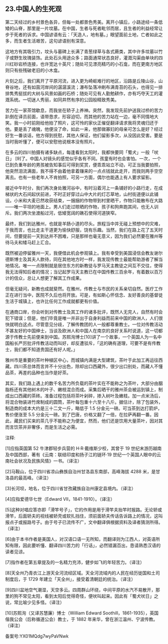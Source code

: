 ## 23.中国人的生死观
第二天经过的乡村景色各异，但每一处都景色秀美。离开小镇后，小路途经一条低矮的山脊，那里是一片坟墓。在中国，生者与死者毗邻而居，且生者的利益经常让步于死者的诉求。中国谚语有云：「天造人，地有墓。」眼望面前土地，亡者如此之多，而生者生活艰苦，这句谚语别有深意。


这地方有其吸引力，坟头与墓碑上长满了青葱绿草与各式蕨类，其中许多坟墓以竹子或野生玫瑰装饰。此处石头用途众多；路面通常状态良好，灌溉沟渠由单块的四川红砂岩桥连接，也许宽达十英尺；随处可见漂亮精巧的小石龛，而在更南方地区则只有些残破老旧的小木龛。


片刻之后，我们离开了平原河流，进入更为崎岖难行的地区，沿路是丘陵山谷，山脊谷地，还有如茵河岸间的潺潺溪流；瀑布坠落冲刷布满青苔的石头，也得见一排排隽秀挺拔的大树与风景如画的石桥；随处可见有人勤勉耕作，亦有巧夺天工的灌溉系统。一切迷人秀丽，如同井然有序的公园般精致秀美。


苦力在一家茶馆歇息，而我坐在轿子上养神。突然，我发现先前护送我过桥的苦力趴倒在译员前面，语带恳求，形容迫切，而其他的苦力站在一边，毫不同情地大笑。我一小时前刚给他拍了照片，这可怜的家伙正催促翻译请求我将灵魂归还于他。要是丢了魂魄，他便没了命，如此一来，他那做寡妇的母亲可怎么是好？经过好生一番谈话，他方得到抚慰，其他人保证，他们留影多次，从没因此受害。要是当时我听懂了，便可以安慰他说根本没有照片。


在多云的四川拍摄有诸多缺点，每逢看到太阳时，我都快要同「蜀犬」一般「吠日」 [9]了。中国人对镜头的感觉似乎各有不同。孩童有时也会害怕。一次，一个已到负重年龄的男孩被告知事后可得到奖赏，便乖乖站立不动，可正当我要拍照，他突然泪流满面，我不得不由着他拿着赚来的一点点钱就此走开，而我则两手空空离去。也有一些老年人不肯拍照，可另一方面，偶尔也能遇上有人要求留影。


接近中午时分，我们再次身处雅河谷中，有时沿着河上一条铺好的小路行走，在成梯状的大石间起伏前进，不时正好穿过山中大片的灯芯草地，山村街道便以此铺设。小米和大麦已然收获结束，一捆捆的作物带到村里晒干，作物只能散布在大路——唯一平坦的地面上。男人们走过晾晒的作物，孩子和狗奔跑其间，也无人训斥。我们两次坐渡船过河，低矮宽阔的礁石使得河道狭窄。


最终，我们到达雅州，也就是羊肠小道的尽头。旅程当中并无碰上预想中的灾难，于我而言，也比走主干道更为愉快舒服，饶有乐趣。当然，我们在路上花了五天时间，但要提前一天到达并不困难，只是那样也毫无意义，因为我们必然要在雅州等待马夫和矮马赶上汇合。


既然被迫停留雅州一天，我便借此机会参观镇上。我有幸受到美国浸信会教友谢尔德斯博士及其夫人款待，同在其他地方时一样，我发现传教士最能帮助游者了解当地情况。唯一一点限制就是居住东方的新教徒与罗马天主教徒之间互不交往，使得我无法得知后者的情况；当记起罗马天主教已在中国传教三百余年，有着数以百万计的信众，总让人想更了解其工作成果。


但毫无疑问，新教也成就斐然。在雅州，传教士与市民的关系亲切自然。医疗工作正在进行当中，医院不久后也将开放。可是，有如斯心怀信念、友好善良的基督徒生活于城镇上，也许比任何工作成就都更有价值。


在通商口岸，你会听到对传教士及其工作的诸多批评，既然人无完人，自然有时会犯下错误；但是，他们毕竟是唯一并非出于自身利益而前来中国的欧洲人，人们很快就明白这点。尽管意见分歧，了解传教团的人一般都尊重教士。一位对传教活动不甚友好的中国绅士，当谈及欧洲人和中国人在南京的良好关系时说道，这一切都源于传教士先前便来到中国。苏熙洵博士[10]讲了一个故事，一个英国人为一名中国船长严厉批评传教活动而叫好，却反遭驳斥，「这的确有道理，可要不是有传教士，我们都不知道贵国还有好人呢。」


雅州市是重要的茶叶种植区中心，而城镇内满是大型建筑，茶叶于此加工再运往西藏。四川茶总体而言并不十分出色，除却出口西藏外，很少出口别处，而藏人不懂品茶，再差的品种也当作是好茶。


其实，我们路上遇上的数千名苦力所负载的茶叶实在不能称之为茶叶，大部分由胭脂栎还有其他树木的叶子、嫩枝混合而成。采集后晒干的雅州茶会被运到镇上，制成出口西藏的茶砖。准备过程包括将茶叶剁碎，掺入树叶及嫩枝。加一点米汤后，将混合物装进竹席制成的圆筒，茶叶每包重十六至十八斤。据估计，除了包装外，制造商的成本大约是三十二文一斤，略低于 1.5 分金元一磅。可当茶到达打箭炉，售价便涨至 5.5 分金元一磅。到了巴唐，价格又翻了一倍，在拉萨再翻一番。因此，藏民们买来的茶几乎不能称之为便宜，然而，他们还是饮用大量茶叶，因对其而言饮茶并非奢侈，而是生活之必需。


注释:


[1]应指英国第 52 牛津郡轻步兵营的 H·R·戴维斯少校，其曾于 19 世纪末游历越南及中国西部，著有《云南：联结印度和扬子江的链环·19 世纪一个英国人眼中的云南社会状况及民族风情》一书。（译注）


[2]马鞍山，位于四川省凉山彝族自治州甘洛县东南部，高峰海拔 4288 米，是甘洛县的最高峰。（译注）


[3]长河坝，地名，位于四川省甘孜藏族自治州康定县境内。（译注）


[4]应指爱德华七世（Edward VII，1841-1910）。（译注）


[5]这种对唱应答亦即「滑竿号子」，它的作用是用于滑竿夫抬竿时报路。无论轿或滑竿，后面轿夫的视线被轿壳或软扎挡住，须前面轿夫传话告诉路上的情况，这叫报点子或报路号子。由于号子已流传不广，文中翻译俱根据资料及译者猜测所得。（译注）


[6]由于本书作者是美国人，对汉语口语一无所知，而翻译则为江西人，对英语所知有限，因此要听懂、翻译四川苦力的「行话」，必然错漏百出，恳请熟悉汉语的读者见谅。


[7]指作者在第五章提及的一名精力充沛，健步如飞的年轻苦力。（译注）


[8]天全州乃青衣江上游天全河流经区域。天全河流域内的人民在经历徙国和土司制度后，于 1729 年建立「天全州」，接受着清朝廷的统治。（译注）


[9]四川盆地空气潮湿，天空多云。四周群山环绕，中间平原的水汽不易散开，那里的狗不常见太阳，看到太阳后觉得奇怪，便吠叫起来。因此有「蜀犬吠日」之说，常比喻少见多怪。（译注）


[10]苏熙洵（又译苏慧廉）博士（William Edward Soothill，1861-1935），英国偕我公会（后称循道公会）教士，于 1882 年来华，曾在浙江温州、宁波传教。（译注）


备案号:YX01MQdg7wyPaVNwk

